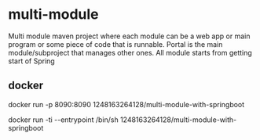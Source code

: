 # multi-module
Multi module maven project where each module can be a web app or main program or some piece of code that is runnable.
Portal is the main module/subproject that manages other ones.
All module starts from getting start of Spring


## docker
docker run -p 8090:8090 1248163264128/multi-module-with-springboot

docker run -ti --entrypoint /bin/sh 1248163264128/multi-module-with-springboot
